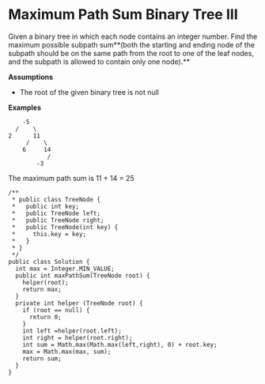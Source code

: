 # Maximum Path Sum Binary Tree III

Given a binary tree in which each node contains an integer number. Find the maximum possible subpath sum**\(both the starting and ending node of the subpath should be on the same path from the root to one of the leaf nodes, and the subpath is allowed to contain only one node\).**

**Assumptions**

* The root of the given binary tree is not null

**Examples**

```text
    -5
  /    \
2      11
     /    \
    6     14
           /
        -3
```

The maximum path sum is 11 + 14 = 25

```text
/**
 * public class TreeNode {
 *   public int key;
 *   public TreeNode left;
 *   public TreeNode right;
 *   public TreeNode(int key) {
 *     this.key = key;
 *   }
 * }
 */
public class Solution {
  int max = Integer.MIN_VALUE;
  public int maxPathSum(TreeNode root) {
    helper(root);
    return max;
  }
  private int helper (TreeNode root) {
    if (root == null) {
      return 0;
    }
    int left =helper(root.left);
    int right = helper(root.right);
    int sum = Math.max(Math.max(left,right), 0) + root.key;
    max = Math.max(max, sum);
    return sum;
  }
}
```



